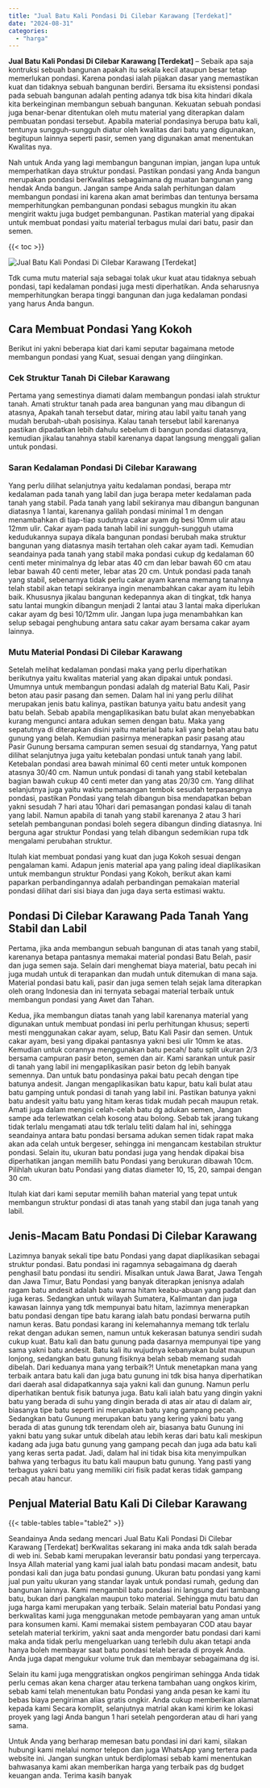 ```yaml
---
title: "Jual Batu Kali Pondasi Di Cilebar Karawang [Terdekat]"
date: "2024-08-31"
categories: 
  - "harga"
---
```


**Jual Batu Kali Pondasi Di Cilebar Karawang \[Terdekat\]** – Sebaik apa saja kontruksi sebuah bangunan apakah itu sekala kecil ataupun besar tetap memerlukan pondasi. Karena pondasi ialah pijakan dasar yang memastikan kuat dan tidaknya sebuah bangunan berdiri. Bersama itu eksistensi pondasi pada sebuah bangunan adalah penting adanya tdk bisa kita hindari dikala kita berkeinginan membangun sebuah bangunan. Kekuatan sebuah pondasi juga benar-benar ditentukan oleh mutu material yang diterapkan dalam pembuatan pondasi tersebut. Apabila material pondasinya berupa batu kali, tentunya sungguh-sungguh diatur oleh kwalitas dari batu yang digunakan, begitupun lainnya seperti pasir, semen yang digunakan amat menentukan Kwalitas nya.

Nah untuk Anda yang lagi membangun bangunan impian, jangan lupa untuk memperhatikan daya struktur pondasi. Pastikan pondasi yang Anda bangun merupakan pondasi berKwalitas sebagaimana dg muatan bangunan yang hendak Anda bangun. Jangan sampe Anda salah perhitungan dalam membangun pondasi ini karena akan amat berimbas dan tentunya bersama memperhitungkan pembangunan pondasi sebagus mungkin itu akan mengirit waktu juga budget pembangunan. Pastikan material yang dipakai untuk membuat pondasi yaitu material terbagus mulai dari batu, pasir dan semen.

{{< toc >}}

![Jual Batu Kali Pondasi Di Cilebar Karawang [Terdekat]](/images/jual-batu-kali-23.png)

Tdk cuma mutu material saja sebagai tolak ukur kuat atau tidaknya sebuah pondasi, tapi kedalaman pondasi juga mesti diperhatikan. Anda seharusnya memperhitungkan berapa tinggi bangunan dan juga kedalaman pondasi yang harus Anda bangun.

## Cara Membuat Pondasi Yang Kokoh

Berikut ini yakni beberapa kiat dari kami seputar bagaimana metode membangun pondasi yang Kuat, sesuai dengan yang diinginkan.

### Cek Struktur Tanah Di Cilebar Karawang

Pertama yang semestinya diamati dalam membangun pondasi ialah struktur tanah. Amati struktur tanah pada area bangunan yang mau dibangun di atasnya, Apakah tanah tersebut datar, miring atau labil yaitu tanah yang mudah berubah-ubah posisinya. Kalau tanah tersebut labil karenanya pastikan dipadatkan lebih dahulu sebelum di bangun pondasi diatasnya, kemudian jikalau tanahnya stabil karenanya dapat langsung menggali galian untuk pondasi.

### Saran Kedalaman Pondasi Di Cilebar Karawang

Yang perlu dilihat selanjutnya yaitu kedalaman pondasi, berapa mtr kedalaman pada tanah yang labil dan juga berapa meter kedalaman pada tanah yang stabil. Pada tanah yang labil sekiranya mau dibangun bangunan diatasnya 1 lantai, karenanya galilah pondasi minimal 1 m dengan menambahkan di tiap-tiap sudutnya cakar ayam dg besi 10mm ulir atau 12mm ulir. Cakar ayam pada tanah labil ini sungguh-sungguh utama kedudukannya supaya dikala bangunan pondasi berubah maka struktur bangunan yang diatasnya masih tertahan oleh cakar ayam tadi. Kemudian seandainya pada tanah yang stabil maka pondasi cukup dg kedalaman 60 centi meter minimalnya dg lebar atas 40 cm dan lebar bawah 60 cm atau lebar bawah 40 centi meter, lebar atas 20 cm. Untuk pondasi pada tanah yang stabil, sebenarnya tidak perlu cakar ayam karena memang tanahnya telah stabil akan tetapi sekiranya ingin menambahkan cakar ayam itu lebih baik. Khususnya jikalau bangunan kedepannya akan di tingkat, tdk hanya satu lantai mungkin dibangun menjadi 2 lantai atau 3 lantai maka diperlukan cakar ayam dg besi 10/12mm ulir. Jangan lupa juga menambahkan kan selup sebagai penghubung antara satu cakar ayam bersama cakar ayam lainnya.

### Mutu Material Pondasi Di Cilebar Karawang

Setelah melihat kedalaman pondasi maka yang perlu diperhatikan berikutnya yaitu kwalitas material yang akan dipakai untuk pondasi. Umumnya untuk membangun pondasi adalah dg material Batu Kali, Pasir beton atau pasir pasang dan semen. Dalam hal ini yang perlu dilihat merupakan jenis batu kalinya, pastikan batunya yaitu batu andesit yang batu belah. Sebab apabila mengaplikasikan batu bulat akan menyebabkan kurang mengunci antara adukan semen dengan batu. Maka yang sepatutnya di diterapkan disini yaitu material batu kali yang belah atau batu gunung yang belah. Kemudian pasirnya menerapkan pasir pasang atau Pasir Gunung bersama campuran semen sesuai dg standarnya, Yang patut dilihat selanjutnya juga yaitu ketebalan pondasi untuk tanah yang labil. Ketebalan pondasi area bawah minimal 60 centi meter untuk komponen atasnya 30/40 cm. Namun untuk pondasi di tanah yang stabil ketebalan bagian bawah cukup 40 centi meter dan yang atas 20/30 cm. Yang dilihat selanjutnya juga yaitu waktu pemasangan tembok sesudah terpasangnya pondasi, pastikan Pondasi yang telah dibangun bisa mendapatkan beban yakni sesudah 7 hari atau 10hari dari pemasangan pondasi kalau di tanah yang labil. Namun apabila di tanah yang stabil karenanya 2 atau 3 hari setelah pembangunan pondasi boleh segera dibangun dinding diatasnya. Ini berguna agar struktur Pondasi yang telah dibangun sedemikian rupa tdk mengalami perubahan struktur.

Itulah kiat membuat pondasi yang kuat dan juga Kokoh sesuai dengan pengalaman kami. Adapun jenis material apa yang paling ideal diaplikasikan untuk membangun struktur Pondasi yang Kokoh, berikut akan kami paparkan perbandingannya adalah perbandingan pemakaian material pondasi dilihat dari sisi biaya dan juga daya serta estimasi waktu.

## Pondasi Di Cilebar Karawang Pada Tanah Yang Stabil dan Labil

Pertama, jika anda membangun sebuah bangunan di atas tanah yang stabil, karenanya betapa pantasnya memakai material pondasi Batu Belah, pasir dan juga semen saja. Selain dari menghemat biaya material, batu pecah ini juga mudah untuk di terapankan dan mudah untuk ditemukan di mana saja. Material pondasi batu kali, pasir dan juga semen telah sejak lama diterapkan oleh orang Indonesia dan ini ternyata sebagai material terbaik untuk membangun pondasi yang Awet dan Tahan.

Kedua, jika membangun diatas tanah yang labil karenanya material yang digunakan untuk membuat pondasi ini perlu perhitungan khusus; seperti mesti menggunakan cakar ayam, selup, Batu Kali Pasir dan semen. Untuk cakar ayam, besi yang dipakai pantasnya yakni besi ulir 10mm ke atas. Kemudian untuk corannya menggunakan batu pecah/ batu split ukuran 2/3 bersama campuran pasir beton, semen dan air. Kami sarankan untuk pasir di tanah yang labil ini mengaplikasikan pasir beton dg lebih banyak semennya. Dan untuk batu pondasinya pakai batu pecah dengan tipe batunya andesit. Jangan mengaplikasikan batu kapur, batu kali bulat atau batu gamping untuk pondasi di tanah yang labil ini. Pastikan batunya yakni batu andesit yaitu batu yang hitam keras tidak mudah pecah maupun retak. Amati juga dalam mengisi celah-celah batu dg adukan semen, Jangan sampe ada terlewatkan celah kosong atau bolong. Sebab tak jarang tukang tidak terlalu mengamati atau tdk terlalu teliti dalam hal ini, sehingga seandainya antara batu pondasi bersama adukan semen tidak rapat maka akan ada celah untuk bergeser, sehingga ini mengancam kestabilan struktur pondasi. Selain itu, ukuran batu pondasi juga yang hendak dipakai bisa diperhatikan jangan memilih batu Pondasi yang berukuran dibawah 10cm. Pilihlah ukuran batu Pondasi yang diatas diameter 10, 15, 20, sampai dengan 30 cm.

Itulah kiat dari kami seputar memilih bahan material yang tepat untuk membangun struktur pondasi di atas tanah yang stabil dan juga tanah yang labil.

## Jenis-Macam Batu Pondasi Di Cilebar Karawang

Lazimnya banyak sekali tipe batu Pondasi yang dapat diaplikasikan sebagai struktur pondasi. Batu pondasi ini ragamnya sebagaimana dg daerah penghasil batu pondasi itu sendiri. Misalkan untuk Jawa Barat, Jawa Tengah dan Jawa Timur, Batu Pondasi yang banyak diterapkan jenisnya adalah ragam batu andesit adalah batu warna hitam keabu-abuan yang padat dan juga keras. Sedangkan untuk wilayah Sumatera, Kalimantan dan juga kawasan lainnya yang tdk mempunyai batu hitam, lazimnya menerapkan batu pondasi dengan tipe batu karang ialah batu pondasi berwarna putih namun keras. Batu pondasi karang ini kelemahannya memang tdk terlalu rekat dengan adukan semen, namun untuk kekerasan batunya sendiri sudah cukup kuat. Batu kali dan batu gunung pada dasarnya mempunyai tipe yang sama yakni batu andesit. Batu kali itu wujudnya kebanyakan bulat maupun lonjong, sedangkan batu gunung fisiknya belah sebab memang sudah dibelah. Dari keduanya mana yang terbaik?! Untuk menetapkan mana yang terbaik antara batu kali dan juga batu gunung ini tdk bisa hanya diperhatikan dari daerah asal didapatkannya saja yakni kali dan gunung. Namun perlu diperhatikan bentuk fisik batunya juga. Batu kali ialah batu yang dingin yakni batu yang berada di suhu yang dingin berada di atas air atau di dalam air, biasanya tipe batu seperti ini merupakan batu yang gampang pecah. Sedangkan batu Gunung merupakan batu yang kering yakni batu yang berada di atas gunung tdk terendam oleh air, biasanya batu Gunung ini yakni batu yang sukar untuk dibelah atau lebih keras dari batu kali meskipun kadang ada juga batu gunung yang gampang pecah dan juga ada batu kali yang keras serta padat. Jadi, dalam hal ini tidak bisa kita menyimpulkan bahwa yang terbagus itu batu kali maupun batu gunung. Yang pasti yang terbagus yakni batu yang memiliki ciri fisik padat keras tidak gampang pecah atau hancur.

## Penjual Material Batu Kali Di Cilebar Karawang

{{< table-tables table="table2" >}}

Seandainya Anda sedang mencari Jual Batu Kali Pondasi Di Cilebar Karawang \[Terdekat\] berKwalitas sekarang ini maka anda tdk salah berada di web ini. Sebab kami merupakan leveransir batu pondasi yang terpercaya. Insya Allah material yang kami jual ialah batu pondasi macam andesit, batu pondasi kali dan juga batu pondasi gunung. Ukuran batu pondasi yang kami jual pun yaitu ukuran yang standar layak untuk pondasi rumah, gedung dan bangunan lainnya. Kami mengambil batu pondasi ini langsung dari tambang batu, bukan dari pangkalan maupun toko material. Sehingga mutu batu dan juga harga kami merupakan yang terbaik. Selain material batu Pondasi yang berkwalitas kami juga menggunakan metode pembayaran yang aman untuk para konsumen kami. Kami memakai sistem pembayaran COD atau bayar setelah material terkirim, yakni saat anda mengorder batu pondasi dari kami maka anda tidak perlu mengeluarkan uang terlebih dulu akan tetapi anda hanya boleh membayar saat batu pondasi telah berada di proyek Anda. Anda juga dapat mengukur volume truk dan membayar sebagaimana dg isi.

Selain itu kami juga menggratiskan ongkos pengiriman sehingga Anda tidak perlu cemas akan kena charger atau terkena tambahan uang ongkos kirim, sebab kami telah menentukan batu Pondasi yang anda pesan ke kami itu bebas biaya pengiriman alias gratis ongkir. Anda cukup memberikan alamat kepada kami Secara komplit, selanjutnya matrial akan kami kirim ke lokasi proyek yang lagi Anda bangun 1 hari setelah pengorderan atau di hari yang sama.

Untuk Anda yang berharap memesan batu pondasi ini dari kami, silakan hubungi kami melalui nomor telepon dan juga WhatsApp yang tertera pada website ini. Jangan sungkan untuk berdiplomasi sebab kami menentukan bahwasanya kami akan memberikan harga yang terbaik pas dg budget keuangan anda. Terima kasih banyak
